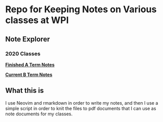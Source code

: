 # Repo for Keeping Notes on Various classes at WPI

## Note Explorer

### 2020 Classes

[**Finished A Term Notes**](https://github.com/lpgodin/Notes/tree/main/finished/ATERM)<br>

[**Current B Term Notes**](https://github.com/lpgodin/Notes/tree/main/finished/BTERM)<br>


## What this is

I use Neovim and rmarkdown in order to write my notes, and then I use a simple script in order to knit the files to pdf documents that I can use as note documents for my classes.
